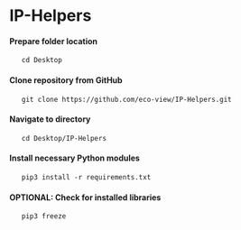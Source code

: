 # IP-Helpers

#### Prepare folder location

```
   cd Desktop 
```

#### Clone repository from GitHub

```
   git clone https://github.com/eco-view/IP-Helpers.git
```

#### Navigate to directory

```
   cd Desktop/IP-Helpers
```

#### Install necessary Python modules

```
   pip3 install -r requirements.txt 
```

#### OPTIONAL: Check for installed libraries

```
   pip3 freeze
```
